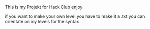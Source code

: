 This is my Projekt for Hack Club enjoy

if you want to make your own level you have to make it a .txt
you can orientate on my levels for the syntax